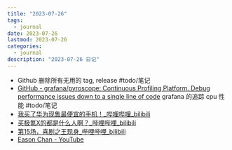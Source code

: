```yaml
---
title: "2023-07-26"
tags:
  - journal
date: 2023-07-26
lastmod: 2023-07-26
categories:
  - journal
description: "2023-07-26 日记"
---
```



- Github 删除所有无用的 tag, release #todo/笔记
- [GitHub - grafana/pyroscope: Continuous Profiling Platform. Debug performance issues down to a single line of code](https://github.com/grafana/pyroscope)  grafana 的追踪 cpu 性能 #todo/笔记
- [我买了华为现售最便宜的手机！\_哔哩哔哩\_bilibili](https://www.bilibili.com/video/BV13M4y1W7Qk/?spm_id_from=top_right_bar_window_dynamic.content.click&vd_source=3f8a7a9cfa796e140d94e90eb3af4c90)
- [买极氪X的都是什么人啊？\_哔哩哔哩\_bilibili](https://www.bilibili.com/video/BV19k4y1g7Hi/?spm_id_from=top_right_bar_window_dynamic.content.click&vd_source=3f8a7a9cfa796e140d94e90eb3af4c90)
- [第15场，喜剧之王现身\_哔哩哔哩\_bilibili](https://www.bilibili.com/video/BV1nV4y1q7ZZ/?spm_id_from=top_right_bar_window_dynamic.content.click&vd_source=3f8a7a9cfa796e140d94e90eb3af4c90)
- [Eason Chan - YouTube](https://www.youtube.com/@easonchan/videos)
